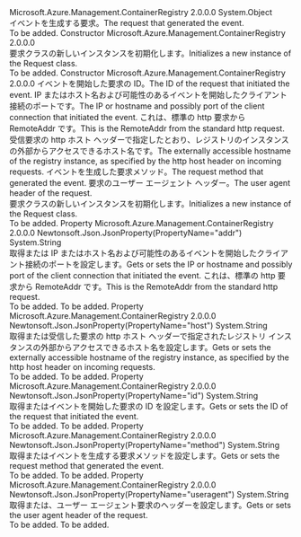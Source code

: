 <Type Name="Request" FullName="Microsoft.Azure.Management.ContainerRegistry.Models.Request">
  <TypeSignature Language="C#" Value="public class Request" />
  <TypeSignature Language="ILAsm" Value=".class public auto ansi beforefieldinit Request extends System.Object" />
  <TypeSignature Language="DocId" Value="T:Microsoft.Azure.Management.ContainerRegistry.Models.Request" />
  <TypeSignature Language="VB.NET" Value="Public Class Request" />
  <TypeSignature Language="F#" Value="type Request = class" />
  <AssemblyInfo>
    <AssemblyName>Microsoft.Azure.Management.ContainerRegistry</AssemblyName>
    <AssemblyVersion>2.0.0.0</AssemblyVersion>
  </AssemblyInfo>
  <Base>
    <BaseTypeName>System.Object</BaseTypeName>
  </Base>
  <Interfaces />
  <Docs>
    <summary>
            <span data-ttu-id="17811-101">イベントを生成する要求。</span><span class="sxs-lookup"><span data-stu-id="17811-101">The request that generated the event.</span></span>
            </summary>
    <remarks>To be added.</remarks>
  </Docs>
  <Members>
    <Member MemberName=".ctor">
      <MemberSignature Language="C#" Value="public Request ();" />
      <MemberSignature Language="ILAsm" Value=".method public hidebysig specialname rtspecialname instance void .ctor() cil managed" />
      <MemberSignature Language="DocId" Value="M:Microsoft.Azure.Management.ContainerRegistry.Models.Request.#ctor" />
      <MemberSignature Language="VB.NET" Value="Public Sub New ()" />
      <MemberType>Constructor</MemberType>
      <AssemblyInfo>
        <AssemblyName>Microsoft.Azure.Management.ContainerRegistry</AssemblyName>
        <AssemblyVersion>2.0.0.0</AssemblyVersion>
      </AssemblyInfo>
      <Parameters />
      <Docs>
        <summary>
            <span data-ttu-id="17811-102">要求クラスの新しいインスタンスを初期化します。</span><span class="sxs-lookup"><span data-stu-id="17811-102">Initializes a new instance of the Request class.</span></span>
            </summary>
        <remarks>To be added.</remarks>
      </Docs>
    </Member>
    <Member MemberName=".ctor">
      <MemberSignature Language="C#" Value="public Request (string id = null, string addr = null, string host = null, string method = null, string useragent = null);" />
      <MemberSignature Language="ILAsm" Value=".method public hidebysig specialname rtspecialname instance void .ctor(string id, string addr, string host, string method, string useragent) cil managed" />
      <MemberSignature Language="DocId" Value="M:Microsoft.Azure.Management.ContainerRegistry.Models.Request.#ctor(System.String,System.String,System.String,System.String,System.String)" />
      <MemberSignature Language="VB.NET" Value="Public Sub New (Optional id As String = null, Optional addr As String = null, Optional host As String = null, Optional method As String = null, Optional useragent As String = null)" />
      <MemberSignature Language="F#" Value="new Microsoft.Azure.Management.ContainerRegistry.Models.Request : string * string * string * string * string -&gt; Microsoft.Azure.Management.ContainerRegistry.Models.Request" Usage="new Microsoft.Azure.Management.ContainerRegistry.Models.Request (id, addr, host, method, useragent)" />
      <MemberType>Constructor</MemberType>
      <AssemblyInfo>
        <AssemblyName>Microsoft.Azure.Management.ContainerRegistry</AssemblyName>
        <AssemblyVersion>2.0.0.0</AssemblyVersion>
      </AssemblyInfo>
      <Parameters>
        <Parameter Name="id" Type="System.String" />
        <Parameter Name="addr" Type="System.String" />
        <Parameter Name="host" Type="System.String" />
        <Parameter Name="method" Type="System.String" />
        <Parameter Name="useragent" Type="System.String" />
      </Parameters>
      <Docs>
        <param name="id"><span data-ttu-id="17811-103">イベントを開始した要求の ID。</span><span class="sxs-lookup"><span data-stu-id="17811-103">The ID of the request that initiated the event.</span></span></param>
        <param name="addr"><span data-ttu-id="17811-104">IP またはホスト名および可能性のあるイベントを開始したクライアント接続のポートです。</span><span class="sxs-lookup"><span data-stu-id="17811-104">The IP or hostname and possibly port of the client connection that initiated the event.</span></span> <span data-ttu-id="17811-105">これは、標準の http 要求から RemoteAddr です。</span><span class="sxs-lookup"><span data-stu-id="17811-105">This is the RemoteAddr from the standard http request.</span></span></param>
        <param name="host"><span data-ttu-id="17811-106">受信要求の http ホスト ヘッダーで指定したとおり、レジストリのインスタンスの外部からアクセスできるホスト名です。</span><span class="sxs-lookup"><span data-stu-id="17811-106">The externally accessible hostname of the registry instance, as specified by the http host header on incoming requests.</span></span></param>
        <param name="method"><span data-ttu-id="17811-107">イベントを生成した要求メソッド。</span><span class="sxs-lookup"><span data-stu-id="17811-107">The request method that generated the event.</span></span></param>
        <param name="useragent"><span data-ttu-id="17811-108">要求のユーザー エージェント ヘッダー。</span><span class="sxs-lookup"><span data-stu-id="17811-108">The user agent header of the request.</span></span></param>
        <summary>
            <span data-ttu-id="17811-109">要求クラスの新しいインスタンスを初期化します。</span><span class="sxs-lookup"><span data-stu-id="17811-109">Initializes a new instance of the Request class.</span></span>
            </summary>
        <remarks>To be added.</remarks>
      </Docs>
    </Member>
    <Member MemberName="Addr">
      <MemberSignature Language="C#" Value="public string Addr { get; set; }" />
      <MemberSignature Language="ILAsm" Value=".property instance string Addr" />
      <MemberSignature Language="DocId" Value="P:Microsoft.Azure.Management.ContainerRegistry.Models.Request.Addr" />
      <MemberSignature Language="VB.NET" Value="Public Property Addr As String" />
      <MemberSignature Language="F#" Value="member this.Addr : string with get, set" Usage="Microsoft.Azure.Management.ContainerRegistry.Models.Request.Addr" />
      <MemberType>Property</MemberType>
      <AssemblyInfo>
        <AssemblyName>Microsoft.Azure.Management.ContainerRegistry</AssemblyName>
        <AssemblyVersion>2.0.0.0</AssemblyVersion>
      </AssemblyInfo>
      <Attributes>
        <Attribute>
          <AttributeName>Newtonsoft.Json.JsonProperty(PropertyName="addr")</AttributeName>
        </Attribute>
      </Attributes>
      <ReturnValue>
        <ReturnType>System.String</ReturnType>
      </ReturnValue>
      <Docs>
        <summary>
            <span data-ttu-id="17811-110">取得または IP またはホスト名および可能性のあるイベントを開始したクライアント接続のポートを設定します。</span><span class="sxs-lookup"><span data-stu-id="17811-110">Gets or sets the IP or hostname and possibly port of the client connection that initiated the event.</span></span> <span data-ttu-id="17811-111">これは、標準の http 要求から RemoteAddr です。</span><span class="sxs-lookup"><span data-stu-id="17811-111">This is the RemoteAddr from the standard http request.</span></span>
            </summary>
        <value>To be added.</value>
        <remarks>To be added.</remarks>
      </Docs>
    </Member>
    <Member MemberName="Host">
      <MemberSignature Language="C#" Value="public string Host { get; set; }" />
      <MemberSignature Language="ILAsm" Value=".property instance string Host" />
      <MemberSignature Language="DocId" Value="P:Microsoft.Azure.Management.ContainerRegistry.Models.Request.Host" />
      <MemberSignature Language="VB.NET" Value="Public Property Host As String" />
      <MemberSignature Language="F#" Value="member this.Host : string with get, set" Usage="Microsoft.Azure.Management.ContainerRegistry.Models.Request.Host" />
      <MemberType>Property</MemberType>
      <AssemblyInfo>
        <AssemblyName>Microsoft.Azure.Management.ContainerRegistry</AssemblyName>
        <AssemblyVersion>2.0.0.0</AssemblyVersion>
      </AssemblyInfo>
      <Attributes>
        <Attribute>
          <AttributeName>Newtonsoft.Json.JsonProperty(PropertyName="host")</AttributeName>
        </Attribute>
      </Attributes>
      <ReturnValue>
        <ReturnType>System.String</ReturnType>
      </ReturnValue>
      <Docs>
        <summary>
            <span data-ttu-id="17811-112">取得または受信した要求の http ホスト ヘッダーで指定されたレジストリ インスタンスの外部からアクセスできるホスト名を設定します。</span><span class="sxs-lookup"><span data-stu-id="17811-112">Gets or sets the externally accessible hostname of the registry instance, as specified by the http host header on incoming requests.</span></span>
            </summary>
        <value>To be added.</value>
        <remarks>To be added.</remarks>
      </Docs>
    </Member>
    <Member MemberName="Id">
      <MemberSignature Language="C#" Value="public string Id { get; set; }" />
      <MemberSignature Language="ILAsm" Value=".property instance string Id" />
      <MemberSignature Language="DocId" Value="P:Microsoft.Azure.Management.ContainerRegistry.Models.Request.Id" />
      <MemberSignature Language="VB.NET" Value="Public Property Id As String" />
      <MemberSignature Language="F#" Value="member this.Id : string with get, set" Usage="Microsoft.Azure.Management.ContainerRegistry.Models.Request.Id" />
      <MemberType>Property</MemberType>
      <AssemblyInfo>
        <AssemblyName>Microsoft.Azure.Management.ContainerRegistry</AssemblyName>
        <AssemblyVersion>2.0.0.0</AssemblyVersion>
      </AssemblyInfo>
      <Attributes>
        <Attribute>
          <AttributeName>Newtonsoft.Json.JsonProperty(PropertyName="id")</AttributeName>
        </Attribute>
      </Attributes>
      <ReturnValue>
        <ReturnType>System.String</ReturnType>
      </ReturnValue>
      <Docs>
        <summary>
            <span data-ttu-id="17811-113">取得またはイベントを開始した要求の ID を設定します。</span><span class="sxs-lookup"><span data-stu-id="17811-113">Gets or sets the ID of the request that initiated the event.</span></span>
            </summary>
        <value>To be added.</value>
        <remarks>To be added.</remarks>
      </Docs>
    </Member>
    <Member MemberName="Method">
      <MemberSignature Language="C#" Value="public string Method { get; set; }" />
      <MemberSignature Language="ILAsm" Value=".property instance string Method" />
      <MemberSignature Language="DocId" Value="P:Microsoft.Azure.Management.ContainerRegistry.Models.Request.Method" />
      <MemberSignature Language="VB.NET" Value="Public Property Method As String" />
      <MemberSignature Language="F#" Value="member this.Method : string with get, set" Usage="Microsoft.Azure.Management.ContainerRegistry.Models.Request.Method" />
      <MemberType>Property</MemberType>
      <AssemblyInfo>
        <AssemblyName>Microsoft.Azure.Management.ContainerRegistry</AssemblyName>
        <AssemblyVersion>2.0.0.0</AssemblyVersion>
      </AssemblyInfo>
      <Attributes>
        <Attribute>
          <AttributeName>Newtonsoft.Json.JsonProperty(PropertyName="method")</AttributeName>
        </Attribute>
      </Attributes>
      <ReturnValue>
        <ReturnType>System.String</ReturnType>
      </ReturnValue>
      <Docs>
        <summary>
            <span data-ttu-id="17811-114">取得またはイベントを生成する要求メソッドを設定します。</span><span class="sxs-lookup"><span data-stu-id="17811-114">Gets or sets the request method that generated the event.</span></span>
            </summary>
        <value>To be added.</value>
        <remarks>To be added.</remarks>
      </Docs>
    </Member>
    <Member MemberName="Useragent">
      <MemberSignature Language="C#" Value="public string Useragent { get; set; }" />
      <MemberSignature Language="ILAsm" Value=".property instance string Useragent" />
      <MemberSignature Language="DocId" Value="P:Microsoft.Azure.Management.ContainerRegistry.Models.Request.Useragent" />
      <MemberSignature Language="VB.NET" Value="Public Property Useragent As String" />
      <MemberSignature Language="F#" Value="member this.Useragent : string with get, set" Usage="Microsoft.Azure.Management.ContainerRegistry.Models.Request.Useragent" />
      <MemberType>Property</MemberType>
      <AssemblyInfo>
        <AssemblyName>Microsoft.Azure.Management.ContainerRegistry</AssemblyName>
        <AssemblyVersion>2.0.0.0</AssemblyVersion>
      </AssemblyInfo>
      <Attributes>
        <Attribute>
          <AttributeName>Newtonsoft.Json.JsonProperty(PropertyName="useragent")</AttributeName>
        </Attribute>
      </Attributes>
      <ReturnValue>
        <ReturnType>System.String</ReturnType>
      </ReturnValue>
      <Docs>
        <summary>
            <span data-ttu-id="17811-115">取得または、ユーザー エージェント要求のヘッダーを設定します。</span><span class="sxs-lookup"><span data-stu-id="17811-115">Gets or sets the user agent header of the request.</span></span>
            </summary>
        <value>To be added.</value>
        <remarks>To be added.</remarks>
      </Docs>
    </Member>
  </Members>
</Type>